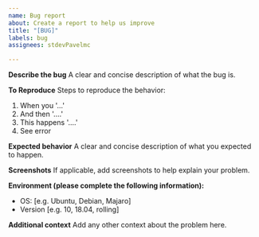 ```yaml
---
name: Bug report
about: Create a report to help us improve
title: "[BUG]"
labels: bug
assignees: stdevPavelmc

---
```


**Describe the bug**
A clear and concise description of what the bug is.

**To Reproduce**
Steps to reproduce the behavior:
1. When you  '...'
2. And then '....'
3. This happens '....'
4. See error

**Expected behavior**
A clear and concise description of what you expected to happen.

**Screenshots**
If applicable, add screenshots to help explain your problem.

**Environment (please complete the following information):**
 - OS: [e.g. Ubuntu, Debian, Majaro]
 - Version [e.g. 10, 18.04, rolling]

**Additional context**
Add any other context about the problem here.
